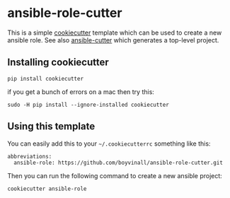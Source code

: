 # ansible-role-cutter

This is a simple [cookiecutter](https://cookiecutter.readthedocs.io/) template which
can be used to create a new ansible role.  See also [ansible-cutter](https://github.com/boyvinall/ansible-cutter)
which generates a top-level project.

## Installing cookiecutter

    pip install cookiecutter

if you get a bunch of errors on a mac then try this:

    sudo -H pip install --ignore-installed cookiecutter

## Using this template

You can easily add this to your `~/.cookiecutterrc` something like this:

    abbreviations:
      ansible-role: https://github.com/boyvinall/ansible-role-cutter.git

Then you can run the following command to create a new ansible project:

    cookiecutter ansible-role
